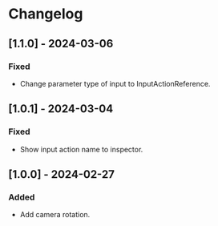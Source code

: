 # Changelog

## [1.1.0] - 2024-03-06
### Fixed
- Change parameter type of input to InputActionReference.

## [1.0.1] - 2024-03-04
### Fixed
- Show input action name to inspector.

## [1.0.0] - 2024-02-27
### Added
- Add camera rotation.
